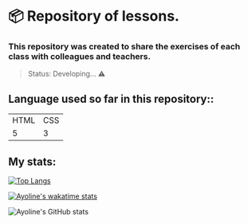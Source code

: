 # 📦 Repository of lessons.

### This repository was created to share the exercises of each class with colleagues and teachers.

> Status: Developing... ⚠️ 
## Language used so far in this repository::

<table>
    <tr>
        <td>HTML</td>
        <td>CSS</td>
    </tr>
        <tr>
        <td>5</td>
        <td>3</td>
    </tr>
</table>

## My stats:

[![Top Langs](https://github-readme-stats.vercel.app/api/top-langs/?username=ayoline&layout=compact)](https://github.com/ayoline/github-readme-stats)

[![Ayoline's wakatime stats](https://github-readme-stats.vercel.app/api/wakatime?username=ayoline&layout=compact)](https://github.com/ayoline/github-readme-stats)

![Ayoline's GitHub stats](https://github-readme-stats.vercel.app/api?username=ayoline&hide=issues&show_icons=true)

